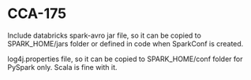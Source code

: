 # CCA-175

Include databricks spark-avro jar file, so it can be copied to SPARK_HOME/jars folder or defined in code when SparkConf is created. 

log4j.properties file, so it can be copied to SPARK_HOME/conf folder for PySpark only. Scala is fine with it. 
